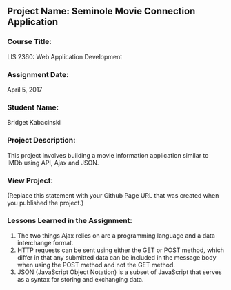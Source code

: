 ## Project Name:  Seminole Movie Connection Application

### Course Title:
LIS 2360:  Web Application Development

### Assignment Date:  
April 5, 2017

### Student Name:  
Bridget Kabacinski

### Project Description:
This project involves building a movie information application similar to IMDb using API, Ajax and JSON.

### View Project:
(Replace this statement with your Github Page URL that was created when you 
 published the project.)

### Lessons Learned in the Assignment:
1. The two things Ajax relies on are a programming language and a data interchange format.
2. HTTP requests can be sent using either the GET or POST method, which differ in that any 
   submitted data can be included in the message body when using the POST method and not the GET method.
3. JSON (JavaScript Object Notation) is a subset of JavaScript that serves as a syntax for
   storing and exchanging data.
